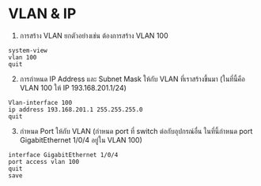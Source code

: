 # VLAN & IP

1. การสร้าง VLAN ยกตัวอย่างเช่น ต้องการสร้าง VLAN 100
~~~
system-view
vlan 100
quit
~~~
2. การกำหนด IP Address และ Subnet Mask ให้กับ VLAN ที่เราสร้างขึ้นมา (ในที่นี้คือ VLAN 100 ให้ IP 193.168.201.1/24)
~~~
Vlan-interface 100
ip address 193.168.201.1 255.255.255.0
quit
~~~
3. กำหนด Port ให้กับ VLAN (กำหนด port ที่ switch ต่อกับอุปกรณ์อื่น ในที่นี้กำหนด port GigabitEthernet 1/0/4 อยู่ใน VLAN 100)
~~~
interface GigabitEthernet 1/0/4
port access vlan 100
quit
save
~~~
